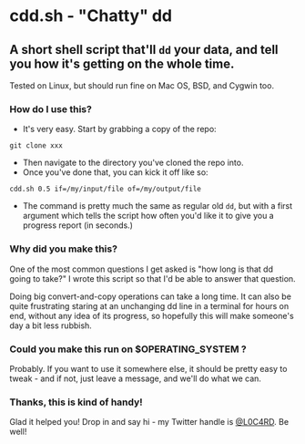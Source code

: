 # cdd.sh - "Chatty" dd

## A short shell script that'll `dd` your data, and tell you how it's getting on the whole time.

Tested on Linux, but should run fine on Mac OS, BSD, and Cygwin too.

### How do I use this?

 - It's very easy. Start by grabbing a copy of the repo:

```
git clone xxx
```

 - Then navigate to the directory you've cloned the repo into.
 - Once you've done that, you can kick it off like so:

```
cdd.sh 0.5 if=/my/input/file of=/my/output/file
```

 - The command is pretty much the same as regular old `dd`, but with a first argument which tells the script how often you'd like it to give you a progress report (in seconds.)

### Why did you make this?

One of the most common questions I get asked is "how long is that dd going to take?" I wrote this script so that I'd be able to answer that question.

Doing big convert-and-copy operations can take a long time. It can also be quite frustrating staring at an unchanging dd line in a terminal for hours on end, without any idea of its progress, so hopefully this will make someone's day a bit less rubbish.

### Could you make this run on $OPERATING_SYSTEM ?

Probably. If you want to use it somewhere else, it should be pretty easy to tweak - and if not, just leave a message, and we'll do what we can.

### Thanks, this is kind of handy!

Glad it helped you! Drop in and say hi - my Twitter handle is [@L0C4RD](https://twitter.com/l0c4rd). Be well!
